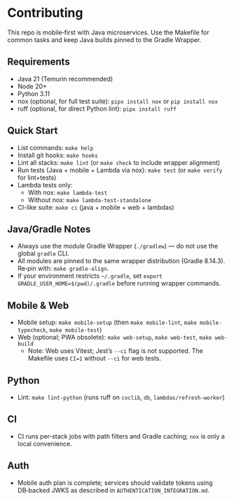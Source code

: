 # Contributing

This repo is mobile‑first with Java microservices. Use the Makefile for common tasks and keep Java builds pinned to the Gradle Wrapper.

## Requirements
- Java 21 (Temurin recommended)
- Node 20+
- Python 3.11
- nox (optional, for full test suite): `pipx install nox` or `pip install nox`
- ruff (optional, for direct Python lint): `pipx install ruff`

## Quick Start
- List commands: `make help`
- Install git hooks: `make hooks`
- Lint all stacks: `make lint` (or `make check` to include wrapper alignment)
- Run tests (Java + mobile + Lambda via nox): `make test` (or `make verify` for lint+tests)
- Lambda tests only:
  - With nox: `make lambda-test`
  - Without nox: `make lambda-test-standalone`
 - CI-like suite: `make ci` (java + mobile + web + lambdas)

## Java/Gradle Notes
- Always use the module Gradle Wrapper (`./gradlew`) — do not use the global `gradle` CLI.
- All modules are pinned to the same wrapper distribution (Gradle 8.14.3). Re‑pin with: `make gradle-align`.
- If your environment restricts `~/.gradle`, set `export GRADLE_USER_HOME=$(pwd)/.gradle` before running wrapper commands.

## Mobile & Web
- Mobile setup: `make mobile-setup` (then `make mobile-lint`, `make mobile-typecheck`, `make mobile-test`)
- Web (optional; PWA obsolete): `make web-setup`, `make web-test`, `make web-build`
  - Note: Web uses Vitest; Jest’s `--ci` flag is not supported. The Makefile uses `CI=1` without `--ci` for web tests.

## Python
- Lint: `make lint-python` (runs ruff on `coclib`, `db`, `lambdas/refresh-worker`)

## CI
- CI runs per‑stack jobs with path filters and Gradle caching; `nox` is only a local convenience.

## Auth
- Mobile auth plan is complete; services should validate tokens using DB‑backed JWKS as described in `AUTHENTICATION_INTEGRATION.md`.
